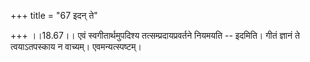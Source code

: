 +++
title = "67 इदन् ते"

+++
।।18.67।। एवं स्वगीतार्थमुपदिश्य तत्सम्प्रदायप्रवर्तने नियमयति -- इदमिति।
गीतं ज्ञानं ते त्वयाऽतपस्काय न वाच्यम्। एवमन्यत्स्पष्टम्।
